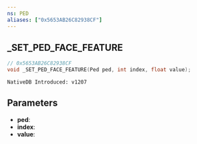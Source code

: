 ```yaml
---
ns: PED
aliases: ["0x5653AB26C82938CF"]
---
```

## _SET_PED_FACE_FEATURE

```c
// 0x5653AB26C82938CF
void _SET_PED_FACE_FEATURE(Ped ped, int index, float value);
```

```
NativeDB Introduced: v1207
```

## Parameters
* **ped**:
* **index**:
* **value**:
